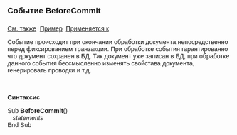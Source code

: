 ﻿<html>
<head>
<title>Системное событие BeforeCommit</title>
</head>

<body>

<p><font face="Arial"><font size="4"><strong>Событие BeforeCommit<br>
<br>
</strong></font><a href="../scriptstproced.html">См. также</a>&nbsp; <u>Пример</u>&nbsp;
<a href="../Defs/doc.html">Применяется к</a></font></p>

<p class="label"><font face="Arial">Событие происходит при окончании 
обработки документа непосредственно перед фиксированием транзакции. При 
обработке события гарантированно что документ сохранен в БД. Так документ уже 
записан в БД, при обработке данного события бессмысленно изменять свойстава 
документа, генерировать проводки и т.д.</font></p>

<p class="label">&nbsp;</p>

<p class="label"><font face="Arial"><b>Синтаксис</b></font></p>

<p><font face="Arial">Sub <strong>BeforeCommit</strong>()&nbsp;&nbsp;<br>
&nbsp;&nbsp; <em>statements</em><br>
End Sub</font></p>
</body>
</html>
